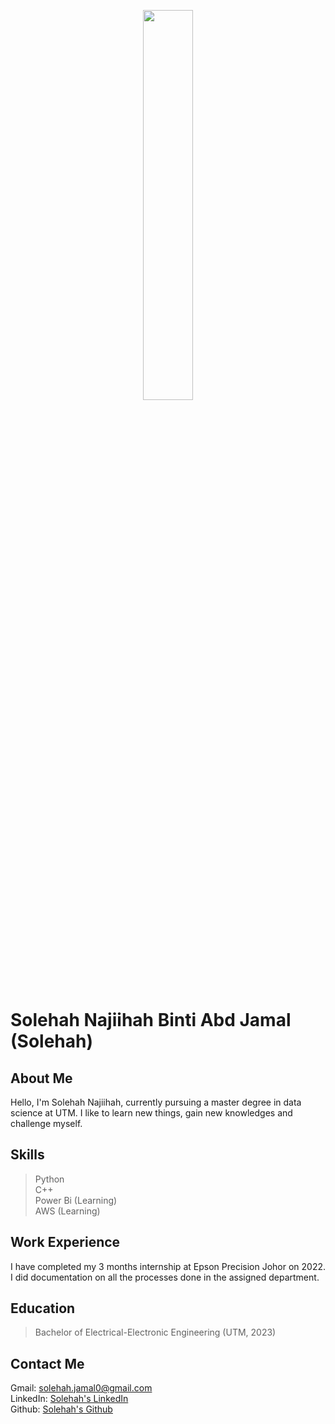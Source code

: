 <p align="center">
  <img src="https://github.com/drshahizan/research-design/assets/165742522/a3d544da-6a27-4163-a0a2-6d90cffbabcb" width=40% height=40%>
  <br/>

  
  # Solehah Najiihah Binti Abd Jamal (Solehah) 
  
</p>


## About Me
Hello, I'm Solehah Najiihah, currently pursuing a master degree in data science at UTM. I like to learn new things, gain new knowledges and challenge myself. 

## Skills
> Python <br/> C++ <br/> Power Bi (Learning) <br/> AWS (Learning)

## Work Experience
I have completed my 3 months internship at Epson Precision Johor on 2022. I did documentation on all the processes done in the assigned department.

## Education
> Bachelor of Electrical-Electronic Engineering (UTM, 2023)

## Contact Me
Gmail: solehah.jamal0@gmail.com <br/>
LinkedIn: [Solehah's LinkedIn](https://www.linkedin.com/in/solehah-najiihah/) <br/>
Github: [Solehah's Github](https://github.com/solehahnajiihah)
